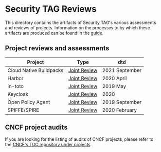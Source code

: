 # Security TAG Reviews
<!-- cSpell:ignore Buildpacks buildpacks -->
This directory contains the artifacts of Security TAG's various assessments and
reviews of projects. Information on the processes to by which these artifacts
are produced can be found in the [guide](/assessments/guide).

## Project reviews and assessments

| Project | Type | dtd |
| ------- | ---- | --- |
| Cloud Native Buildpacks | [Joint Review](buildpacks) | 2021 September |
| Harbor | [Joint Review](harbor) | 2020 April |
| in-toto | [Joint Review](in-toto) | 2019 May |
| Keycloak | [Joint Review](keycloak) | 2020  |
| Open Policy Agent | [Joint Review](opa) | 2019 September |
| SPIFFE/SPIRE | [Joint Review](spiffe-spire) | 2020 February |

## CNCF project audits

If you are looking for the listing of audits of CNCF projects, please refer to
the [CNCF's TOC repository under
projects](https://github.com/cncf/toc/blob/main/docs/projects.md#project-security-audits).
